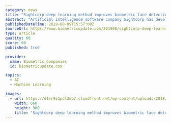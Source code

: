 ```yaml
---
category: news
title: "Sightcorp deep learning method improves biometric face detection at challenging angles"
abstract: "Artificial intelligence software company Sightcorp has developed improved biometric facial detection capabilities for facial analysis and recognition software based on deep learning, rather than traditional Haar Cascade detector methodology, the company ..."
publishedDateTime: 2019-08-09T15:57:00Z
sourceUrl: https://www.biometricupdate.com/201908/sightcorp-deep-learning-method-improves-biometric-face-detection-at-challenging-angles
type: article
quality: 60
score: 60
published: true

provider:
  name: Biometric Companies
  id: biometricupdate.com

topics:
  - AI
  - Machine Learning

images:
  - url: https://d1sr9z1pdl3mb7.cloudfront.net/wp-content/uploads/2018/03/15194350/artificial-intelligence.jpg
    width: 660
    height: 300
    title: "Sightcorp deep learning method improves biometric face detection at challenging angles"
---
```

